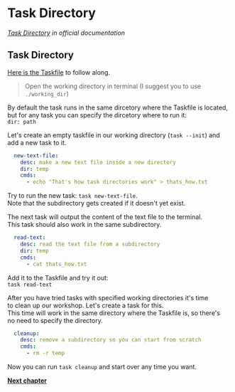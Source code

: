 # Task Directory

*[Task Directory](https://taskfile.dev/usage/#task-directory) in official documentation*

## Task Directory

[Here is the Taskfile](Taskfile.yaml) to follow along.

> Open the working directory in terminal (I suggest you to use `./working_dir`)

By default the task runs in the same dircetory where the Taskfile is located,  
but for any task you can specify the dircetory where to run it:  
`dir: path`

Let's create an empty taskfile in our working directory (`task --init`) and  
add a new task to it.

```yaml
  new-text-file:
    desc: make a new text file inside a new directory
    dir: temp 
    cmds:
      - echo "That's how task directories work" > thats_how.txt
```

Try to run the new task: `task new-text-file`.  
Note that the subdirectory gets created if it doesn't yet exist.

The next task will output the content of the text file to the terminal.  
This task should also work in the same subdirectory.

```yaml
  read-text:
    desc: read the text file from a subdirectory
    dir: temp
    cmds:
      - cat thats_how.txt 
``` 

Add it to the Taskfile and try it out:  
`task read-text`

After you have tried tasks with specified working directories it's time  
to clean up our workshop. Let's create a task for this.  
This time will work in the same directory where the Taskfile is, so there's  
no need to specify the directory.

```yaml
  cleanup:
    desc: remove a subdirectory so you can start from scratch
    cmds:
      - rm -r temp
```

Now you can run `task cleanup` and start over any time you want.

[**Next chapter**](../c03_including_taskfiles/README.md)
